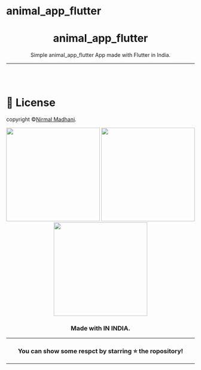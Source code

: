 # animal_app_flutter

<div align="center">


# **animal_app_flutter**
Simple animal_app_flutter App made with Flutter in India.


---

</div>

<br></br>

# 🪪 License 
copyright ©[Nirmal Madhani](https://github.com/nirmalmadhani2002).<br>

<div  align="center">

<img src="https://user-images.githubusercontent.com/115910370/229067112-bdb9b34e-dfe0-4628-bdee-5df4944a7b4a.png" width="250px">
<img src="https://user-images.githubusercontent.com/115910370/229067360-76b28b83-9d7e-456c-8e73-3a64037d05db.png" width="250px">
<img src="https://user-images.githubusercontent.com/115910370/229067686-a2554886-5dac-4a90-a6cd-6f7f5219f363.png" width="250px">

### Made with  IN INDIA.

----
### You can show some respct by starring ⭐ the ropository!
----

</div>

